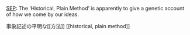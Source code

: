 [SEP](https://docs.google.com/spreadsheets/d/1GHKtkBYm0V6UQTjDCi0dQpPbvSL2cqLSz8xZXhJxBoE/edit#gid=1504685982&range=B54): The ‘Historical, Plain Method’ is apparently to give a genetic account of how we come by our ideas.





事象記述の平明な[[方法]] [[historical, plain method]]